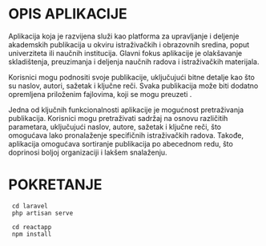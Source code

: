 # OPIS APLIKACIJE
 Aplikacija koja je razvijena služi kao platforma za upravljanje i deljenje akademskih publikacija u okviru istraživačkih i obrazovnih sredina, poput univerziteta ili naučnih institucija. Glavni fokus aplikacije je olakšavanje skladištenja, preuzimanja i deljenja naučnih radova i istraživačkih materijala.

 Korisnici mogu podnositi svoje publikacije, uključujući bitne detalje kao što su naslov, autori, sažetak i ključne reči. Svaka publikacija može biti dodatno opremljena priloženim fajlovima, koji se mogu preuzeti .

 Jedna od ključnih funkcionalnosti aplikacije je mogućnost pretraživanja publikacija. Korisnici mogu pretraživati sadržaj na osnovu različitih parametara, uključujući naslov, autore, sažetak i ključne reči, što omogućava lako pronalaženje specifičnih istraživačkih radova. Takođe, aplikacija omogućava sortiranje publikacija po abecednom redu, što doprinosi boljoj organizaciji i lakšem snalaženju. 
# POKRETANJE

  
     cd laravel
     php artisan serve
    
     cd reactapp
     npm install

   
